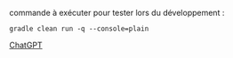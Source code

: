 commande à exécuter pour tester lors du développement :

```
gradle clean run -q --console=plain
```

[ChatGPT](https://chatgpt.com/c/66e17bec-86c0-800c-b76e-41436e81a717)
